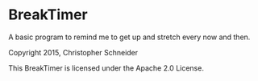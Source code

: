 # BreakTimer
A basic program to remind me to get up and stretch every now and then. 

Copyright 2015, Christopher Schneider

This BreakTimer is licensed under the Apache 2.0 License.
